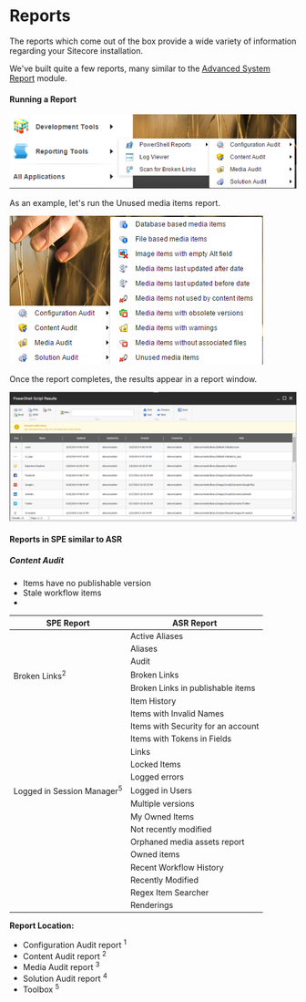 # Reports

The reports which come out of the box provide a wide variety of information regarding your Sitecore installation.

We've built quite a few reports, many similar to the [Advanced System Report][1] module.

#### Running a Report

![Reports](images/screenshots/reports.png)

As an example, let's run the Unused media items report.

![Unused Media Items](images/screenshots/reports-unusedmedia.png)

Once the report completes, the results appear in a report window.

![Unused Media Items Output](images/screenshots/reports-output.png)

#### Reports in SPE similar to ASR

##### Content Audit

* Items have no publishable version
* Stale workflow items
* 

| SPE Report | ASR Report |
| -- | -- |
| | Active Aliases |
| | Aliases |
| | Audit |
| Broken Links<sup>2</sup> | Broken Links |
| | Broken Links in publishable items |
| | Item History |
| | Items with Invalid Names |
| | Items with Security for an account |
| | Items with Tokens in Fields |
| | Links |
| | Locked Items |
| | Logged errors |
| Logged in Session Manager<sup>5</sup> | Logged in Users |
| | Multiple versions |
| | My Owned Items |
| | Not recently modified |
| | Orphaned media assets report |
| | Owned items |
| | Recent Workflow History |
| | Recently Modified |
| | Regex Item Searcher |
| | Renderings |

**Report Location:**

* Configuration Audit report <sup>1</sup>
* Content Audit report <sup>2</sup>
* Media Audit report <sup>3</sup>
* Solution Audit report <sup>4</sup>
* Toolbox <sup>5</sup>


[1]: https://marketplace.sitecore.net/en/Modules/A/Advanced_System_Reporter.aspx
